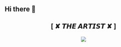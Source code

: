 ## Hi there 👋

<!--
**wwwlbs22/wwwlbs22** is a ✨ _special_ ✨ repository because its `README.md` (this file) appears on your GitHub profile.

Here are some ideas to get you started:

- 🔭 I’m currently working on ...
- 🌱 I’m currently learning ...
- 👯 I’m looking to collaborate on ...
- 🤔 I’m looking for help with ...
- 💬 Ask me about ...
- 📫 How to reach me: ...
- 😄 Pronouns: ...
- ⚡ Fun fact: ...
-->

<h2 align="center">
 [ ✘ 𝙏𝙃𝙀 𝘼𝙍𝙏𝙄𝙎𝙏 ✘ ]


 
 <p align="center">
  <img src="https://telegra.ph/file/c0465bd13875b249a9a8f.jpg">
